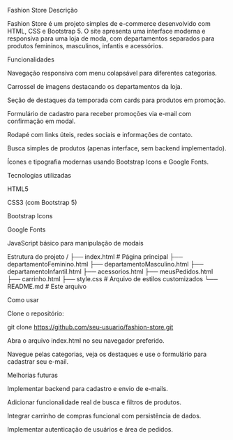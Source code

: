 Fashion Store
Descrição

Fashion Store é um projeto simples de e-commerce desenvolvido com HTML, CSS e Bootstrap 5. O site apresenta uma interface moderna e responsiva para uma loja de moda, com departamentos separados para produtos femininos, masculinos, infantis e acessórios.

Funcionalidades

Navegação responsiva com menu colapsável para diferentes categorias.

Carrossel de imagens destacando os departamentos da loja.

Seção de destaques da temporada com cards para produtos em promoção.

Formulário de cadastro para receber promoções via e-mail com confirmação em modal.

Rodapé com links úteis, redes sociais e informações de contato.

Busca simples de produtos (apenas interface, sem backend implementado).

Ícones e tipografia modernas usando Bootstrap Icons e Google Fonts.

Tecnologias utilizadas

HTML5

CSS3 (com Bootstrap 5)

Bootstrap Icons

Google Fonts

JavaScript básico para manipulação de modais

Estrutura do projeto
/
├── index.html             # Página principal
├── departamentoFeminino.html
├── departamentoMasculino.html
├── departamentoInfantil.html
├── acessorios.html
├── meusPedidos.html
├── carrinho.html
├── style.css              # Arquivo de estilos customizados
└── README.md              # Este arquivo

Como usar

Clone o repositório:

git clone https://github.com/seu-usuario/fashion-store.git


Abra o arquivo index.html no seu navegador preferido.

Navegue pelas categorias, veja os destaques e use o formulário para cadastrar seu e-mail.

Melhorias futuras

Implementar backend para cadastro e envio de e-mails.

Adicionar funcionalidade real de busca e filtros de produtos.

Integrar carrinho de compras funcional com persistência de dados.

Implementar autenticação de usuários e área de pedidos.
